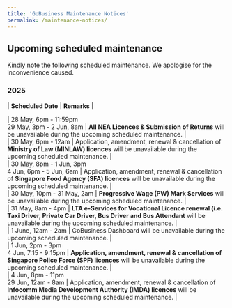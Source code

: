 ```yaml
---
title: 'GoBusiness Maintenance Notices'
permalink: /maintenance-notices/
---
```


## Upcoming scheduled maintenance

Kindly note the following scheduled maintenance. We apologise for the inconvenience caused. 


### 2025 

| **Scheduled Date** | **Remarks** |  

   

| 28 May, 6pm - 11:59pm<br>29 May, 3pm - 2 Jun, 8am | **All NEA Licences & Submission of Returns** will be unavailable during the upcoming scheduled maintenance. |    
| 30 May, 6pm - 12am | Application, amendment, renewal & cancellation of **Ministry of Law (MINLAW) licences** will be unavailable during the upcoming scheduled maintenance. |  
| 30 May, 8pm - 1 Jun, 3pm<br>4 Jun, 6pm - 5 Jun, 6am | Application, amendment, renewal & cancellation of **Singapore Food Agency (SFA) licences** will be unavailable during the upcoming scheduled maintenance. |     
| 30 May, 10pm - 31 May, 2am | **Progressive Wage (PW) Mark Services** will be unavailable during the upcoming scheduled maintenance. |   
| 31 May, 8am - 4pm | **LTA e-Services for Vocational Licence renewal (i.e. Taxi Driver, Private Car Driver, Bus Driver and Bus Attendant** will be unavailable during the upcoming scheduled maintenance. |  
| 1 June, 12am - 2am | GoBusiness Dashboard will be unavailable during the upcoming scheduled maintenance. |   
| 1 Jun, 2pm - 3pm<br>4 Jun, 7:15 - 9:15pm | **Application, amendment, renewal & cancellation of Singapore Police Force (SPF) licences** will be unavailable during the upcoming scheduled maintenance. |   
| 4 Jun, 8pm - 11pm<br>29 Jun, 12am - 8am | Application, amendment, renewal & cancellation of **Infocomm Media Development Authority (IMDA) licences** will be unavailable during the upcoming scheduled maintenance. |       




<script src="/jquery/jquery.min.js"></script> <script src="/jquery/resize-tables.js"></script>

